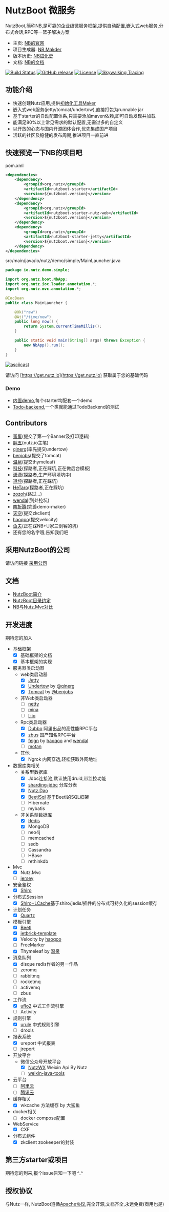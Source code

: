 # NutzBoot 微服务

NutzBoot,简称NB,是可靠的企业级微服务框架,提供自动配置,嵌入式web服务,分布式会话,RPC等一篮子解决方案

* 主页: [NB的官网](https://nutz.io)
* 项目生成器: [NB Makder](https://get.nutz.io)
* 版本历史: [NB进化史](ChangeLog.md)
* 文档: [NB的文档](http://nutzam.com/core/boot/overview.html)

[![Build Status](https://travis-ci.org/nutzam/nutzboot.png?branch=dev)](https://travis-ci.org/nutzam/nutzboot)
[![GitHub release](https://img.shields.io/github/release/nutzam/nutzboot.svg)](https://github.com/nutzam/nutzboot/releases)
[![License](https://img.shields.io/badge/license-Apache%202-4EB1BA.svg)](https://www.apache.org/licenses/LICENSE-2.0.html)
[![Skywalking Tracing](https://img.shields.io/badge/Skywalking%20Tracing-enable-brightgreen.svg)](https://github.com/OpenSkywalking/skywalking)

## 功能介绍

* 快速创建Nutz应用,提供[初始化工具Maker](https://get.nutz.io)
* 嵌入式web服务(jetty/tomcat/undertow),直接打包为runnable jar
* 基于starter的自动配置体系,只需要添加maven依赖,即可自动发现并加载
* 能满足80%以上常见需求的默认配置,无需过多的自定义
* 以开放的心态与国内开源团体合作,优先集成国产项目
* 活跃的社区及稳健的发布周期,推进项目一直前进

## 快速预览一下NB的项目吧

pom.xml

```xml
<dependencies>
    <dependency>
        <groupId>org.nutz</groupId>
        <artifactId>nutzboot-starter</artifactId>
        <version>${nutzboot.version}</version>
    </dependency>
    <dependency>
        <groupId>org.nutz</groupId>
        <artifactId>nutzboot-starter-nutz-web</artifactId>
        <version>${nutzboot.version}</version>
    </dependency>
    <dependency>
        <groupId>org.nutz</groupId>
        <artifactId>nutzboot-starter-jetty</artifactId>
        <version>${nutzboot.version}</version>
    </dependency>
</dependencies>
```

src/main/java/io/nutz/demo/simple/MainLauncher.java

```java
package io.nutz.demo.simple;

import org.nutz.boot.NbApp;
import org.nutz.ioc.loader.annotation.*;
import org.nutz.mvc.annotation.*;

@IocBean
public class MainLauncher {

    @Ok("raw")
    @At("/time/now")
    public long now() {
        return System.currentTimeMillis();
    }

    public static void main(String[] args) throws Exception {
        new NbApp().run();
    }
}
```

[![asciicast](https://asciinema.org/a/40Brr8ZNsHx1ILfjhJ7zppJ3v.png)](https://asciinema.org/a/40Brr8ZNsHx1ILfjhJ7zppJ3v)

请访问 [https://get.nutz.io](https://get.nutz.io) 获取属于您的基础代码



### Demo

* [内置demo](https://github.com/nutzam/nutzboot/tree/dev/nutzboot-demo),每个starter均配套一个demo
* [Todo-backend](https://github.com/nutzam/todo-backend-nutzboot),一个类就能通过TodoBackend的测试


## Contributors

* [蛋蛋](https://github.com/TopCoderMyDream)(提交了第一个Banner及打印逻辑)
* [胖五](https://github.com/pangwu86)(nutz.io主笔)
* [qinerg](https://github.com/qinerg)(率先提交undertow)
* [benjobs](https://github.com/wolfboys)(提交了tomcat)
* [温泉](https://github.com/ywjno)(提交thymeleaf)
* [科技](https://github.com/Rekoe)(探路者,正在踩坑,正在做后台模板)
* [潇潇](https://github.com/howe)(探路者,生产环境填坑中)
* [道坤](https://github.com/albinhdk)(探路者,正在踩坑)
* [HeTaro](https://gitee.com/HeTaro)(探路者,正在踩坑)
* [zozoh](https://github.com/zozoh)(路过...)
* [wendal](https://github.com)(到处挖坑)
* [瞎折腾](https://gitee.com/lx19990999)(完善demo-maker)
* [天空](https://github.com/tiankongkm)(提交zkclient)
* [haoqoo](https://github.com/haoqoo)(提交velocity)
* [鱼夫](https://gitee.com/yustory)(正在踩NB+U家三剑客的坑)
* 还有您的名字哦,告知我们吧

## 采用NutzBoot的公司

请访问链接 [采用公司](https://github.com/nutzam/nutzboot/issues/62)

## 文档

* [NutzBoot简介](doc/overview.md)
* [NutzBoot目录约定](doc/struct.md)
* [NB与Nutz.Mvc对比](doc/diff_nb_mvc.md)

## 开发进度

期待您的加入

- 基础框架
	- [x] 基础框架的文档
	- [x] 基本框架的实现
- 服务器类启动器
	- web类启动器
		- [x] [Jetty](https://www.eclipse.org/jetty/)
		- [x] [Undertow](http://undertow.io/) by [@qinerg](https://github.com/qinerg)
		- [x] [Tomcat](http://tomcat.apache.org/) by [@benjobs](https://github.com/wolfboys)
	- 非Web类启动器
		- [ ] [netty](https://netty.io/)
		- [ ] [mina](https://mina.apache.org/)
		- [ ] [t-io](http://www.oschina.net/p/t-io)
	- Rpc类启动器
		- [x] [Dubbo](http://dubbo.io/) 阿里出品的高性能RPC平台
		- [x] [zbus](http://zbus.io) 国产知名RPC平台
		- [x] [feign](https://github.com/OpenFeign/feign) by [haoqoo](https://github.com/haoqoo) and [wendal](https://github.com/wendal)
		- [ ] [motan](https://github.com/weibocom/motan)
	- 其他
		- [x] Ngrok 内网穿透,轻松获取外网地址
- 数据库类相关
	- 关系型数据库
		- [x] Jdbc连接池,默认使用druid,带监控功能
		- [x] [sharding-jdbc](https://github.com/shardingjdbc/sharding-jdbc) 分库分表
		- [x] [Nutz.Dao](https://github.com/nutzam/nutz)
		- [x] [BeetlSql](http://ibeetl.com/guide/#beetlsql) 基于Beetl的SQL框架
		- [ ] Hibernate
		- [ ] mybatis
	- 非关系型数据库
		- [x] [Redis](https://redis.io)
		- [x] MongoDB
		- [ ] neo4j
		- [ ] memcached
		- [ ] ssdb
		- [ ] Cassandra
		- [ ] HBase
		- [ ] rethinkdb
- Mvc
	- [x] Nutz.Mvc
	- [ ] [jersey](https://jersey.github.io/)
- 安全鉴权
	- [x] [Shiro](http://shiro.apache.org)
- 分布式Session
	- [x] [Shiro+LCache](https://github.com/nutzam/nutzmore/tree/master/nutz-plugins-cache)基于shiro/jedis/插件的分布式可持久化的session缓存
- 计划任务
	- [x] [Quartz](http://www.quartz-scheduler.org)
- 模板引擎
	- [x] [Beetl](http://ibeetl.com/) 
	- [x] [jetbrick-template](https://github.com/subchen/jetbrick-template-2x)
	- [x] Velocity by [haoqoo](https://github.com/haoqoo)
	- [ ] FreeMarker
	- [x] Thymeleaf by [温泉](https://github.com/ywjno)
- 消息队列
	- [x] disque redis作者的另一作品
	- [ ] zeromq
	- [ ] rabbitmq
	- [ ] rocketmq
	- [ ] activemq
	- [ ] zbus
- 工作流
	- [x] [uflo2](https://github.com/youseries/uflo) 中式工作流引擎
	- [ ] Activity
- 规则引擎
	- [x] [urule](https://github.com/youseries/urule) 中式规则引擎
	- [ ] drools
- 报表系统
	- [x] ureport 中式报表
	- [ ] jreport
- 开放平台
	- 微信公众号开放平台
		- [x] [NutzWX](https://github.com/nutzam/nutzwx) Weixin Api By Nutz
		- [ ] [weixin-java-tools](https://gitee.com/binary/weixin-java-tools)
- 云平台
	- [ ] [阿里云](https://aliyun.com)
	- [ ] [腾讯云](https://qcloud.com)
- 缓存相关
	- [x] wkcache 方法缓存 by 大鲨鱼
- docker相关
	- [ ] docker compose配置
- WebService
	- [x] CXF
- 分布式组件
	- [x] zkclient zookeeper的封装
## 第三方starter或项目

期待您的到来,报个issue告知一下吧 ^_^

## 授权协议

与Nutz一样, NutzBoot遵循[Apache协议](LICENSE),完全开源,文档齐全,永远免费(商用也是)
